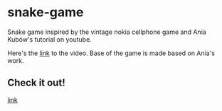 # snake-game

Snake game inspired by the vintage nokia cellphone game and Ania Kubów's tutorial on youtube.

Here's the <a href="https://www.youtube.com/watch?v=rui2tRRVtc0" target="_blank">link</a> to the video. Base of the game is made based on Ania's work.

## Check it out!
[link](https://grzegorzp4tyk.github.io/snake-game/)

